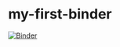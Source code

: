 # my-first-binder
[![Binder](https://mybinder.org/badge_logo.svg)](https://mybinder.org/v2/gh/james-cole/my-first-binder/HEAD)
